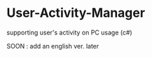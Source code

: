 # User-Activity-Manager
supporting  user's activity on PC usage (c#)

SOON : add an english ver. later
